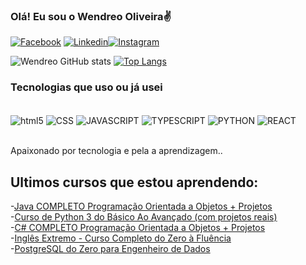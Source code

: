 ### Olá! Eu sou o Wendreo Oliveira✌️

[![Facebook](https://img.shields.io/badge/Facebook-1877F2?style=for-the-badge&logo=facebook&logoColor=white)](https://www.facebook.com/wendreo.oliveira/)
[![Linkedin](https://img.shields.io/badge/LinkedIn-0077B5?style=for-the-badge&logo=linkedin&logoColor=white)](https://www.linkedin.com/in/wendreo-oliveira-840927198/)[![Instagram](https://img.shields.io/badge/Instagram-E4405F?style=for-the-badge&logo=instagram&logoColor=white)](https://www.instagram.com/wendreooliveira/)

![Wendreo GitHub stats](https://github-readme-stats.vercel.app/api?username=WendreoOliveira&show_icons=true&theme=dracula)
[![Top Langs](https://github-readme-stats.vercel.app/api/top-langs/?username=WendreoOliveira)](https://github.com/anuraghazra/github-readme-stats)

### Tecnologias que uso ou já usei

<div style="display: inline_block"><br/>
<img aLign="center" alt="html5" src="https://img.shields.io/badge/HTML5-E34F26?style=for-the-badge&logo=html5&logoColor=white" />
<img aLign="center" alt="CSS" src="https://img.shields.io/badge/CSS-239120?&style=for-the-badge&logo=css3&logoColor=white" />
<img aLign="center" alt="JAVASCRIPT" src="https://img.shields.io/badge/JavaScript-F7DF1E?style=for-the-badge&logo=javascript&logoColor=black" />
<img aLign="center" alt="TYPESCRIPT" src="https://img.shields.io/badge/TypeScript-007ACC?style=for-the-badge&logo=typescript&logoColor=white" />
<img aLign="center" alt="PYTHON" src="https://img.shields.io/badge/Python-3776AB?style=for-the-badge&logo=python&logoColor=white" />
<img aLign="center" alt="REACT" src="https://img.shields.io/badge/React-20232A?style=for-the-badge&logo=react&logoColor=61DAFB" />
</div><br/>

Apaixonado por tecnologia e pela a aprendizagem..

## Ultimos cursos que estou aprendendo:
-[Java COMPLETO Programação Orientada a Objetos + Projetos](https://www.udemy.com/course/java-curso-completo/?couponCode=ST3MT200225A)<br/>
-[Curso de Python 3 do Básico Ao Avançado (com projetos reais)](https://www.udemy.com/course/python-3-do-zero-ao-avancado/)<br/>
-[C# COMPLETO Programação Orientada a Objetos + Projetos](https://www.udemy.com/course/programacao-orientada-a-objetos-csharp/?couponCode=ST3MT200225A)<br/>
-[Inglês Extremo - Curso Completo do Zero à Fluência](https://www.udemy.com/course/inglesextremo/?couponCode=ST3MT200225A)<br/>
-[PostgreSQL do Zero para Engenheiro de Dados](https://www.udemy.com/course/postgresql-do-zero-para-engenheiro-de-dados/)<br/>

